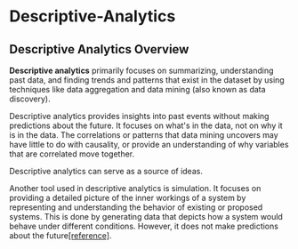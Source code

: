 # Descriptive-Analytics
  
<h2>Descriptive Analytics Overview</h2>

<p><strong>Descriptive analytics</strong> primarily focuses on summarizing, understanding past data, and finding trends and patterns that exist in the dataset by using techniques like data aggregation and data mining (also known as data discovery).</p>

<p>Descriptive analytics provides insights into past events without making predictions about the future. It focuses on what's in the data, not on why it is in the data. The correlations or patterns that data mining uncovers may have little to do with causality, or provide an understanding of why variables that are correlated move together.</p>

<p>Descriptive analytics can serve as a source of ideas.</p>

<p>Another tool used in descriptive analytics is simulation. It focuses on providing a detailed picture of the inner workings of a system by representing and understanding the behavior of existing or proposed systems. This is done by generating data that depicts how a system would behave under different conditions. However, it does not make predictions about the future<a href="[https://www.example.com](https://studyonline.unsw.edu.au/blog/descriptive-predictive-prescriptive-analytics)" target="_blank">[reference]</a>.</p>
